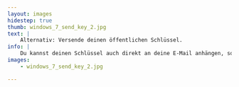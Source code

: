 ```yaml
---
layout: images
hidestep: true
thumb: windows_7_send_key_2.jpg
text: |
    Alternativ: Versende deinen öffentlichen Schlüssel.
info: |
    Du kannst deinen Schlüssel auch direkt an deine E-Mail anhängen, so dass dieser direkt von dem Empfänger importiert werden kann, damit dieser dir verschlüsselte E-Mails schicken kann.
images:
    - windows_7_send_key_2.jpg

---
```

